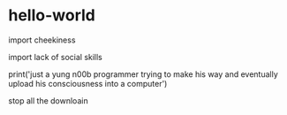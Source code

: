 # hello-world


import cheekiness 


import lack of social skills 

print('just a yung n00b programmer trying to make his way and eventually upload his consciousness into a computer')

stop all the downloain
